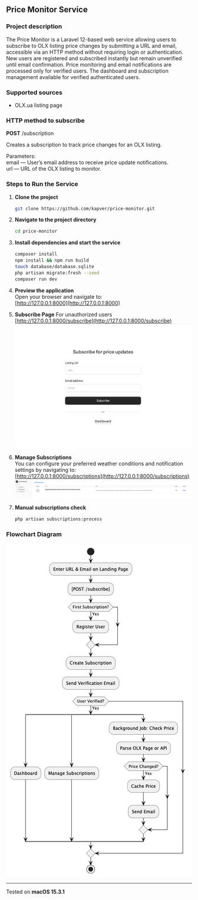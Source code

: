 ## Price Monitor Service

### Project description

The Price Monitor is a Laravel 12-based web service allowing users to subscribe to OLX listing price changes by submitting a URL and email, accessible via an HTTP method without requiring login or authentication. 
New users are registered and subscribed instantly but remain unverified until email confirmation. Price monitoring and email notifications are processed only for verified users. 
The dashboard and subscription management available for verified authenticated users.

### Supported sources
 - OLX.ua listing page

### HTTP method to subscribe    
   **POST** /subscription

   Creates a subscription to track price changes for an OLX listing.

   Parameters:  
   email — User’s email address to receive price update notifications.  
   url — URL of the OLX listing to monitor.

### Steps to Run the Service

1. **Clone the project**
   ```bash
   git clone https://github.com/kapver/price-monitor.git
   ```

2. **Navigate to the project directory**
   ```bash
   cd price-monitor
   ```

3. **Install dependencies and start the service**
   ```bash
   composer install
   npm install && npm run build
   touch database/database.sqlite
   php artisan migrate:fresh --seed
   composer run dev
   ```

4. **Preview the application**  
   Open your browser and navigate to:  
   [http://127.0.0.1:8000](http://127.0.0.1:8000)


5. **Subscribe Page**
   For unauthorized users
   [http://127.0.0.1:8000/subscribe](http://127.0.0.1:8000/subscribe)
   ![Settings Screenshot](public/images/subscribe-landing.png)


6. **Manage Subscriptions**  
   You can configure your preferred weather conditions and notification settings by navigating to:  
   [http://127.0.0.1:8000/subscriptions](http://127.0.0.1:8000/subscriptions)
   ![Settings Screenshot](public/images/subscriptions.png)

7. **Manual subscriptions check**
   ```bash
   php artisan subscriptions:process
   ```


### Flowchart Diagram

![Settings Screenshot](public/images/diagram.png)

---

Tested on **macOS 15.3.1**